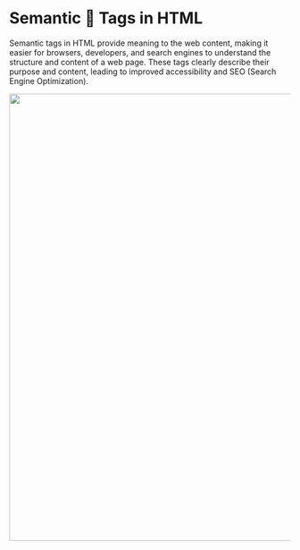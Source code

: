 #  Semantic 🔣 Tags in HTML
Semantic tags in HTML provide meaning to the web content, making it easier for browsers, developers, and search engines to understand the structure and content of a web page. These tags clearly describe their purpose and content, leading to improved accessibility and SEO (Search Engine Optimization).

<img src = "https://github.com/user-attachments/assets/214c6cb2-94fb-4d22-9398-ce35471e4842" width = "800px">